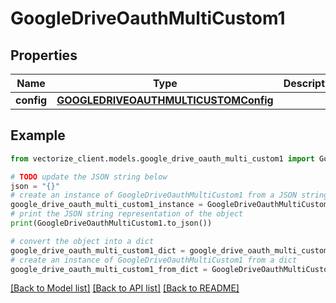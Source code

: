 # GoogleDriveOauthMultiCustom1


## Properties

Name | Type | Description | Notes
------------ | ------------- | ------------- | -------------
**config** | [**GOOGLEDRIVEOAUTHMULTICUSTOMConfig**](GOOGLEDRIVEOAUTHMULTICUSTOMConfig.md) |  | [optional] 

## Example

```python
from vectorize_client.models.google_drive_oauth_multi_custom1 import GoogleDriveOauthMultiCustom1

# TODO update the JSON string below
json = "{}"
# create an instance of GoogleDriveOauthMultiCustom1 from a JSON string
google_drive_oauth_multi_custom1_instance = GoogleDriveOauthMultiCustom1.from_json(json)
# print the JSON string representation of the object
print(GoogleDriveOauthMultiCustom1.to_json())

# convert the object into a dict
google_drive_oauth_multi_custom1_dict = google_drive_oauth_multi_custom1_instance.to_dict()
# create an instance of GoogleDriveOauthMultiCustom1 from a dict
google_drive_oauth_multi_custom1_from_dict = GoogleDriveOauthMultiCustom1.from_dict(google_drive_oauth_multi_custom1_dict)
```
[[Back to Model list]](../README.md#documentation-for-models) [[Back to API list]](../README.md#documentation-for-api-endpoints) [[Back to README]](../README.md)


